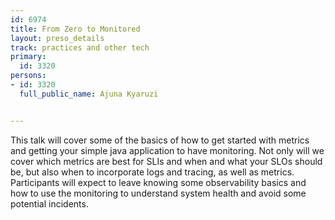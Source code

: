 ---
id: 6974
title: From Zero to Monitored
layout: preso_details
track: practices and other tech
primary:
  id: 3320
persons:
- id: 3320
  full_public_name: Ajuna Kyaruzi

---
This talk will cover some of the basics of how to get started with metrics and getting your simple java application to have monitoring. Not only will we cover which metrics are best for SLIs and when and what your SLOs should be, but also when to incorporate logs and tracing, as well as metrics. Participants will expect to leave knowing some observability basics and how to use the monitoring to understand system health and avoid some potential incidents.